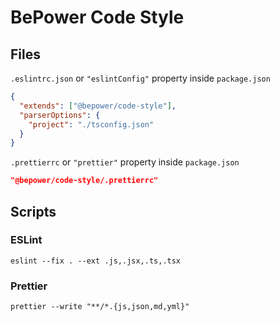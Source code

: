 # BePower Code Style

## Files

`.eslintrc.json` or `"eslintConfig"` property inside `package.json`

```json
{
  "extends": ["@bepower/code-style"],
  "parserOptions": {
    "project": "./tsconfig.json"
  }
}
```

`.prettierrc` or `"prettier"` property inside `package.json`

```json
"@bepower/code-style/.prettierrc"
```

## Scripts

### ESLint

`eslint --fix . --ext .js,.jsx,.ts,.tsx`

### Prettier

`prettier --write "**/*.{js,json,md,yml}"`

